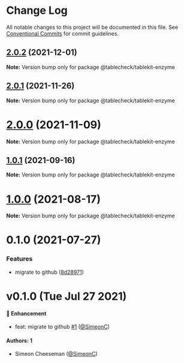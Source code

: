 # Change Log

All notable changes to this project will be documented in this file.
See [Conventional Commits](https://conventionalcommits.org) for commit guidelines.

## [2.0.2](https://github.com/tablecheck/tablekit/compare/@tablecheck/tablekit-enzyme@2.0.1...@tablecheck/tablekit-enzyme@2.0.2) (2021-12-01)

**Note:** Version bump only for package @tablecheck/tablekit-enzyme





## [2.0.1](https://github.com/tablecheck/tablekit/compare/@tablecheck/tablekit-enzyme@2.0.0...@tablecheck/tablekit-enzyme@2.0.1) (2021-11-26)

**Note:** Version bump only for package @tablecheck/tablekit-enzyme





# [2.0.0](https://github.com/tablecheck/tablekit/compare/@tablecheck/tablekit-enzyme@1.0.1...@tablecheck/tablekit-enzyme@2.0.0) (2021-11-09)

**Note:** Version bump only for package @tablecheck/tablekit-enzyme





## [1.0.1](https://github.com/tablecheck/tablekit/compare/@tablecheck/tablekit-enzyme@1.0.0...@tablecheck/tablekit-enzyme@1.0.1) (2021-09-16)

**Note:** Version bump only for package @tablecheck/tablekit-enzyme





# [1.0.0](https://github.com/tablecheck/tablekit/compare/@tablecheck/tablekit-enzyme@0.1.0...@tablecheck/tablekit-enzyme@1.0.0) (2021-08-17)

**Note:** Version bump only for package @tablecheck/tablekit-enzyme





# 0.1.0 (2021-07-27)


### Features

* migrate to github ([8d28971](https://github.com/tablecheck/tablekit/commit/8d28971175010fcb2a3cd9c48a749e7af1bdc9f9))





# v0.1.0 (Tue Jul 27 2021)

#### 🚀 Enhancement

- feat: migrate to github [#1](https://github.com/tablecheck/tablekit/pull/1) ([@SimeonC](https://github.com/SimeonC))

#### Authors: 1

- Simeon Cheeseman ([@SimeonC](https://github.com/SimeonC))
